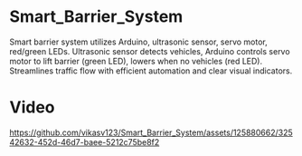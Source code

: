 # Smart_Barrier_System
Smart barrier system utilizes Arduino, ultrasonic sensor, servo motor, red/green LEDs. Ultrasonic sensor detects vehicles, Arduino controls servo motor to lift barrier (green LED), lowers when no vehicles (red LED). Streamlines traffic flow with efficient automation and clear visual indicators.
# Video
https://github.com/vikasv123/Smart_Barrier_System/assets/125880662/32542632-452d-46d7-baee-5212c75be8f2

